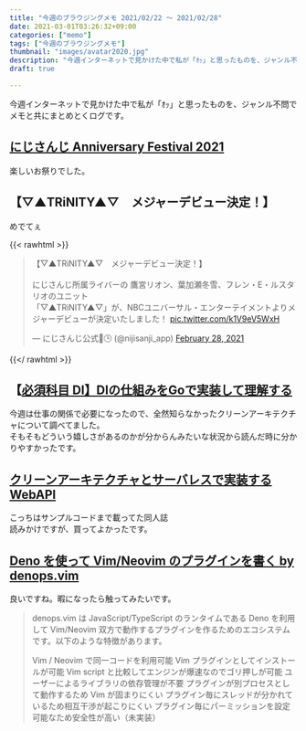 ```yaml
---
title: "今週のブラウジングメモ 2021/02/22 〜 2021/02/28"
date: 2021-03-01T03:26:32+09:00
categories: ["memo"]
tags: ["今週のブラウジングメモ"]
thumbnail: "images/avatar2020.jpg"
description: "今週インターネットで見かけた中で私が「ｵｯ」と思ったものを、ジャンル不問でメモと共にまとめとくログです。"
draft: true

---
```


今週インターネットで見かけた中で私が「ｵｯ」と思ったものを、ジャンル不問でメモと共にまとめとくログです。

## [にじさんじ Anniversary Festival 2021](https://anniversaryfes.nijisanji.jp/)

楽しいお祭りでした。

## 【▽▲TRiNITY▲▽　メジャーデビュー決定！】

めでてぇ

{{< rawhtml >}}

<blockquote class="twitter-tweet"><p lang="ja" dir="ltr">【▽▲TRiNITY▲▽　メジャーデビュー決定！】<br><br>にじさんじ所属ライバーの 鷹宮リオン、葉加瀬冬雪、フレン・E・ルスタリオのユニット<br>「▽▲TRiNITY▲▽」が、NBCユニバーサル・エンターテイメントよりメジャーデビューが決定いたしました！ <a href="https://t.co/k1V9eV5WxH">pic.twitter.com/k1V9eV5WxH</a></p>&mdash; にじさんじ公式🌈🕒 (@nijisanji_app) <a href="https://twitter.com/nijisanji_app/status/1366005917419003907?ref_src=twsrc%5Etfw">February 28, 2021</a></blockquote> <script async src="https://platform.twitter.com/widgets.js" charset="utf-8"></script>

{{</ rawhtml >}}

## 【[必須科目 DI】DIの仕組みをGoで実装して理解する](https://qiita.com/yoshinori_hisakawa/items/a944115eb77ed9247794)

今週は仕事の関係で必要になったので、全然知らなかったクリーンアーキテクチャについて調べてました。  
そもそもどういう嬉しさがあるのかが分からんみたいな状況から読んだ時に分かりやすかったです。

## [クリーンアーキテクチャとサーバレスで実装するWebAPI](https://booth.pm/ja/items/1865868)

こっちはサンプルコードまで載ってた同人誌  
読みかけですが、買ってよかったです。

## [Deno を使って Vim/Neovim のプラグインを書く by denops.vim](https://zenn.dev/lambdalisue/articles/b4a31fba0b1ce95104c9)

良いですね。暇になったら触ってみたいです。

> denops.vim は JavaScript/TypeScript のランタイムである Deno を利用して Vim/Neovim 双方で動作するプラグインを作るためのエコシステムです。以下のような特徴があります。
>
> Vim / Neovim で同一コードを利用可能
> Vim プラグインとしてインストールが可能
> Vim script と比較してエンジンが爆速なのでゴリ押しが可能
> ユーザーによるライブラリの依存管理が不要
> プラグインが別プロセスとして動作するため Vim が固まりにくい
> プラグイン毎にスレッドが分かれているため相互干渉が起こりにくい
> プラグイン毎にパーミッションを設定可能なため安全性が高い（未実装）

